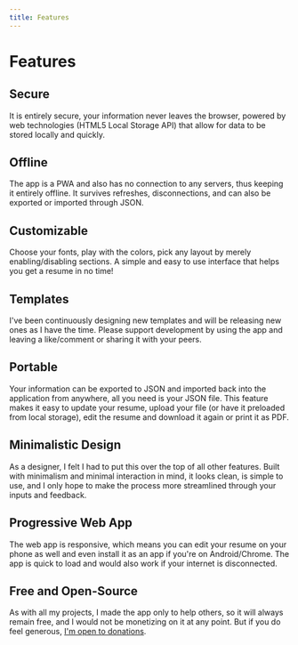 ```yaml
---
title: Features
---
```


# Features

## Secure

It is entirely secure, your information never leaves the browser, powered by web technologies (HTML5 Local Storage API) that allow for data to be stored locally and quickly.

## Offline

The app is a PWA and also has no connection to any servers, thus keeping it entirely offline. It survives refreshes, disconnections, and can also be exported or imported through JSON.

## Customizable

Choose your fonts, play with the colors, pick any layout by merely enabling/disabling sections. A simple and easy to use interface that helps you get a resume in no time!

## Templates

I've been continuously designing new templates and will be releasing new ones as I have the time. Please support development by using the app and leaving a like/comment or sharing it with your peers.

## Portable

Your information can be exported to JSON and imported back into the application from anywhere, all you need is your JSON file. This feature makes it easy to update your resume, upload your file (or have it preloaded from local storage), edit the resume and download it again or print it as PDF.

## Minimalistic Design

As a designer, I felt I had to put this over the top of all other features. Built with minimalism and minimal interaction in mind, it looks clean, is simple to use, and I only hope to make the process more streamlined through your inputs and feedback.

## Progressive Web App

The web app is responsive, which means you can edit your resume on your phone as well and even install it as an app if you're on Android/Chrome. The app is quick to load and would also work if your internet is disconnected.

## Free and Open-Source

As with all my projects, I made the app only to help others, so it will always remain free, and I would not be monetizing on it at any point. But if you do feel generous, [I'm open to donations](https://opencollective.com/reactive-resume).
